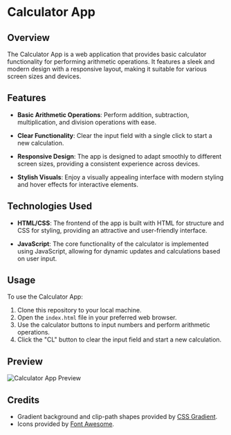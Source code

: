 # Calculator App

## Overview

The Calculator App is a web application that provides basic calculator functionality for performing arithmetic operations. It features a sleek and modern design with a responsive layout, making it suitable for various screen sizes and devices.

## Features

- **Basic Arithmetic Operations**: Perform addition, subtraction, multiplication, and division operations with ease.
  
- **Clear Functionality**: Clear the input field with a single click to start a new calculation.
  
- **Responsive Design**: The app is designed to adapt smoothly to different screen sizes, providing a consistent experience across devices.
  
- **Stylish Visuals**: Enjoy a visually appealing interface with modern styling and hover effects for interactive elements.

## Technologies Used

- **HTML/CSS**: The frontend of the app is built with HTML for structure and CSS for styling, providing an attractive and user-friendly interface.

- **JavaScript**: The core functionality of the calculator is implemented using JavaScript, allowing for dynamic updates and calculations based on user input.

## Usage

To use the Calculator App:

1. Clone this repository to your local machine.
2. Open the `index.html` file in your preferred web browser.
3. Use the calculator buttons to input numbers and perform arithmetic operations.
4. Click the "CL" button to clear the input field and start a new calculation.

## Preview

![Calculator App Preview](preview.png)

## Credits

- Gradient background and clip-path shapes provided by [CSS Gradient](https://cssgradient.io/).
- Icons provided by [Font Awesome](https://fontawesome.com/).
